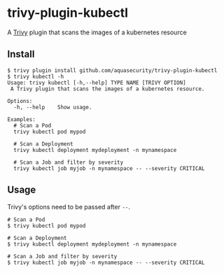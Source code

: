 # trivy-plugin-kubectl
A [Trivy](https://github.com/aquasecurity/trivy) plugin that scans the images of a kubernetes resource

## Install

```
$ trivy plugin install github.com/aquasecurity/trivy-plugin-kubectl
$ trivy kubectl -h
Usage: trivy kubectl [-h,--help] TYPE NAME [TRIVY OPTION]
 A Trivy plugin that scans the images of a kubernetes resource.

Options:
  -h, --help    Show usage.

Examples:
  # Scan a Pod
  trivy kubectl pod mypod

  # Scan a Deployment
  trivy kubectl deployment mydeployment -n mynamespace

  # Scan a Job and filter by severity
  trivy kubectl job myjob -n mynamespace -- --severity CRITICAL
```

## Usage
Trivy's options need to be passed after `--`.

```
# Scan a Pod
$ trivy kubectl pod mypod

# Scan a Deployment
$ trivy kubectl deployment mydeployment -n mynamespace

# Scan a Job and filter by severity
$ trivy kubectl job myjob -n mynamespace -- --severity CRITICAL
```

